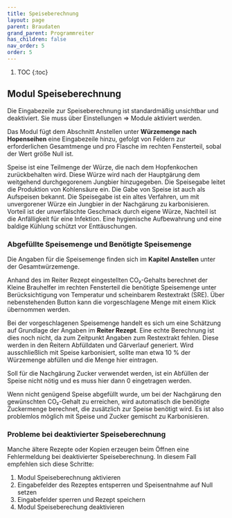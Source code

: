```yaml
---
title: Speiseberechnung
layout: page
parent: Braudaten
grand_parent: Programmreiter
has_children: false
nav_order: 5
order: 5
---
```


1. TOC
{:toc}

## Modul Speiseberechnung

Die Eingabezeile zur Speiseberechnung ist standardmäßig unsichtbar und deaktiviert. Sie muss über Einstellungen => Module aktiviert werden.

Das Modul fügt dem Abschnitt Anstellen unter **Würzemenge nach Hopenseihen** eine Eingabezeile hinzu, gefolgt von Feldern zur erforderlichen Gesamtmenge und pro Flasche im rechten Fensterteil, sobal der Wert größe Null ist.

Speise ist eine Teilmenge der Würze, die nach dem Hopfenkochen zurückbehalten wird. Diese Würze wird nach der Hauptgärung dem weitgehend durchgegorenem Jungbier hinzugegeben. Die Speisegabe leitet die Produktion von Kohlensäure ein. Die Gabe von Speise ist auch als Aufspeisen bekannt. Die Speisegabe ist ein altes Verfahren, um mit unvergorener Würze ein Jungbier in der Nachgärung zu karbonisieren. Vorteil ist der unverfälschte Geschmack durch eigene Würze, Nachteil ist die Anfälligkeit für eine Infektion. Eine hygienische Aufbewahrung und eine baldige Kühlung schützt vor Enttäuschungen.

### Abgefüllte Speisemenge und Benötigte Speisemenge ###

Die Angaben für die Speisemenge finden sich im **Kapitel Anstellen** unter der Gesamtwürzemenge.

Anhand des im Reiter Rezept eingestellten CO₂-Gehalts berechnet der Kleine Brauhelfer im rechten Fensterteil die benötigte Speisemenge unter Berücksichtigung von Temperatur und scheinbarem Restextrakt (SRE). Über nebenstehenden Button kann die vorgeschlagene Menge mit einem Klick übernommen werden.

Bei der vorgeschlagenen Speisemenge handelt es sich um eine Schätzung auf Grundlage der Angaben im **Reiter Rezept**. Eine echte Berechnung ist dies noch nicht, da zum Zeitpunkt Angaben zum Restextrakt fehlen. Diese werden in den Reitern Abfülldaten und Gärverlauf generiert. Wird ausschließlich mit Speise karbonisiert, sollte man etwa 10 % der Würzemenge abfüllen und die Menge hier eintragen.

Soll für die Nachgärung Zucker verwendet werden, ist ein Abfüllen der Speise nicht nötig und es muss hier dann 0 eingetragen werden.

Wenn nicht genügend Speise abgefüllt wurde, um bei der Nachgärung den gewünschten CO₂-Gehalt zu erreichen, wird automatisch die benötigte Zuckermenge berechnet, die zusätzlich zur Speise benötigt wird. Es ist also problemlos möglich mit Speise und Zucker gemischt zu Karbonisieren.

### Probleme bei deaktivierter Speiseberechnung

Manche ältere Rezepte oder Kopien erzeugen beim Öffnen eine Fehlermeldung bei deaktivierter Speiseberechnung. In diesem Fall empfehlen sich diese Schritte:
1. Modul Speiseberechnung aktivieren
2. Eingabefelder des Rezeptes entsperren und Speisentnahme auf Null setzen
3. Eingabefelder sperren und Rezept speichern
4. Modul Speiseberechung deaktivieren